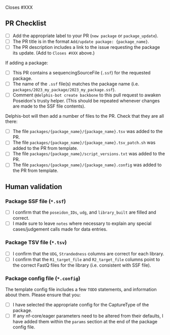 <!--
# poseidon-framework/poseidon-eager package request

Hello there!

Thanks for suggesting a new publication to add to the Poseidon Package Directory!
Please ensure you are completing all the TODOs outlined in these comments for each section.
-->

Closes #XXX <!-- TODO: Please link the issue requesting the package here. -->

## PR Checklist
- [ ] Add the appropriate label to your PR (`new package` or `package_update`).
- [ ] The PR title is in the format `Add/update package: {package_name}`.
- [ ] The PR description includes a link to the issue requesting the package its update. (Add to `Closes #XXX`  above.)

If adding a package:
- [ ] This PR contains a sequencingSourceFile (`.ssf`) for the requested package. 
- [ ] The name of the `.ssf` file(s) matches the package name (i.e. `packages/2023_my_package/2023_my_package.ssf`).
- [ ] Comment `@delphis-bot create backbone` to this pull request to awaken Poseidon's trusty helper. (This should be repeated whenever changes are made to the SSF file contents).

Delphis-bot will then add a number of files to the PR. Check that they are all there:
  - [ ] The file `packages/{package_name}/{package_name}.tsv` was added to the PR.
  - [ ] The file `packages/{package_name}/{package_name}.tsv_patch.sh` was added to the PR from template.
  - [ ] The file `packages/{package_name}/script_versions.txt` was added to the PR.
  - [ ] The file `packages/{package_name}/{package_name}.config` was added to the PR from template.
<!-- TODO: Follow the steps outlined above and tick them off as you go. -->

## Human validation
<!-- TODO: Please do the minimal validation of the files outlined below -->

### Package SSF file (`*.ssf`)
  - [ ] I confirm that the `poseidon_IDs`, `udg`, and `library_built` are filled and correct.
  - [ ] I made sure to leave `notes` where necessary to explain any special cases/judgement calls made for data entries.

### Package TSV file (`*.tsv`)
  - [ ] I confirm that the `UDG`, `Strandedness` columns are correct for each library.
  - [ ] I confirm that the `R1_target_file` and `R2_target_file` columns point to the correct FastQ files for the library (i.e. consistent with SSF file).

### Package config file (`*.config`)
The template config file includes a few `TODO` statements, and information about them. Please ensure that you:
  - [ ] I have selected the appropriate config for the CaptureType of the package.
  - [ ] If any nf-core/eager parameters need to be altered from their defaults, I have added them within the `params` section at the end of the package config file.
